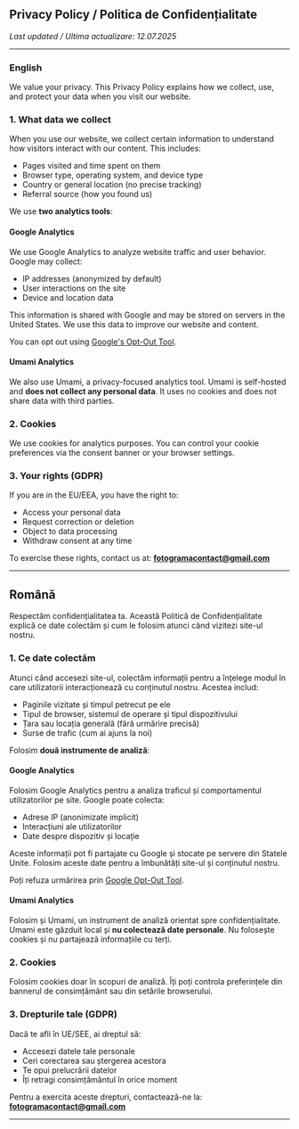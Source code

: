 ## Privacy Policy / Politica de Confidențialitate

_Last updated / Ultima actualizare: 12.07.2025_

---

### English

We value your privacy. This Privacy Policy explains how we collect, use, and protect your data when you visit our website.

### 1. What data we collect

When you use our website, we collect certain information to understand how visitors interact with our content. This includes:

- Pages visited and time spent on them  
- Browser type, operating system, and device type  
- Country or general location (no precise tracking)  
- Referral source (how you found us)

We use **two analytics tools**:

#### Google Analytics

We use Google Analytics to analyze website traffic and user behavior. Google may collect:

- IP addresses (anonymized by default)  
- User interactions on the site  
- Device and location data

This information is shared with Google and may be stored on servers in the United States. We use this data to improve our website and content.

You can opt out using [Google's Opt-Out Tool](https://tools.google.com/dlpage/gaoptout).

#### Umami Analytics

We also use Umami, a privacy-focused analytics tool. Umami is self-hosted and **does not collect any personal data**. It uses no cookies and does not share data with third parties.

### 2. Cookies

We use cookies for analytics purposes. You can control your cookie preferences via the consent banner or your browser settings.

### 3. Your rights (GDPR)

If you are in the EU/EEA, you have the right to:

- Access your personal data  
- Request correction or deletion  
- Object to data processing  
- Withdraw consent at any time

To exercise these rights, contact us at: **fotogramacontact@gmail.com**

---

## Română

Respectăm confidențialitatea ta. Această Politică de Confidențialitate explică ce date colectăm și cum le folosim atunci când vizitezi site-ul nostru.

### 1. Ce date colectăm

Atunci când accesezi site-ul, colectăm informații pentru a înțelege modul în care utilizatorii interacționează cu conținutul nostru. Acestea includ:

- Paginile vizitate și timpul petrecut pe ele  
- Tipul de browser, sistemul de operare și tipul dispozitivului  
- Țara sau locația generală (fără urmărire precisă)  
- Surse de trafic (cum ai ajuns la noi)

Folosim **două instrumente de analiză**:

#### Google Analytics

Folosim Google Analytics pentru a analiza traficul și comportamentul utilizatorilor pe site. Google poate colecta:

- Adrese IP (anonimizate implicit)  
- Interacțiuni ale utilizatorilor  
- Date despre dispozitiv și locație

Aceste informații pot fi partajate cu Google și stocate pe servere din Statele Unite. Folosim aceste date pentru a îmbunătăți site-ul și conținutul nostru.

Poți refuza urmărirea prin [Google Opt-Out Tool](https://tools.google.com/dlpage/gaoptout).

#### Umami Analytics

Folosim și Umami, un instrument de analiză orientat spre confidențialitate. Umami este găzduit local și **nu colectează date personale**. Nu folosește cookies și nu partajează informațiile cu terți.

### 2. Cookies

Folosim cookies doar în scopuri de analiză. Îți poți controla preferințele din bannerul de consimțământ sau din setările browserului.

### 3. Drepturile tale (GDPR)

Dacă te afli în UE/SEE, ai dreptul să:

- Accesezi datele tale personale  
- Ceri corectarea sau ștergerea acestora  
- Te opui prelucrării datelor  
- Îți retragi consimțământul în orice moment

Pentru a exercita aceste drepturi, contactează-ne la: **fotogramacontact@gmail.com**

---